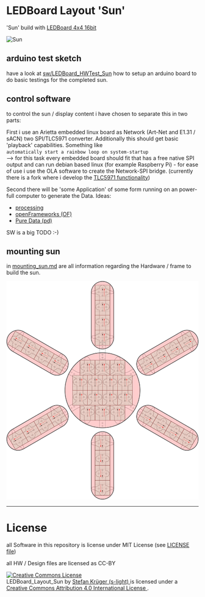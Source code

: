 <!--lint disable list-item-indent-->

# LEDBoard Layout 'Sun'
'Sun' build with [LEDBoard 4x4 16bit](https://github.com/s-light/LEDBoard_4x4_16bit)

![Sun](photos/P1650166.JPG)

## arduino test sketch
have a look at [sw/LEDBoard_HWTest_Sun](sw/LEDBoard_HWTest_Sun/readme.md)
how to setup an arduino board to do basic testings for the completed sun.

## control software
to control the sun / display content i have chosen to separate
this in two parts:

First i use an Arietta embedded linux board as
Network (Art-Net and E1.31 / sACN) two SPI/TLC5971 converter.
Additionally this should get basic 'playback' capabilities.
Something like  
`automatically start a rainbow loop on system-startup`  
--> for this task every embedded board should fit that has a free native SPI output
and can run debian based linux (for example Raspberry Pi) -
for ease of use i use the OLA software to create the Network-SPI bridge.
(currently there is a fork where i develop the [TLC5971 functionality](https://github.com/s-light/ola/tree/SPI_TLC5971_new))

Second there will be 'some Application' of some form running on an power-full
computer to generate the Data.
Ideas:
- [processing](https://processing.org/)
- [openFrameworks (OF)](http://openframeworks.cc/)
- [Pure Data (pd)](http://puredata.info/)

SW is a big TODO :-)




## mounting sun
in [mounting_sun.md](mounting_sun.md) are all information
regarding the Hardware / frame to build the sun.

![Mounting Sun](mounting_sun/mounting_sun.svg)













---
# License
all Software in this repository is license under MIT License (see [LICENSE file](LICENSE))

all HW / Design files are licensed as CC-BY

<!-- License info -->
<a rel="license" href="http://creativecommons.org/licenses/by/4.0/">
    <img alt="Creative Commons License" style="border-width:0" src="https://i.creativecommons.org/l/by/4.0/88x31.png" />
</a><br />
<span xmlns:dct="http://purl.org/dc/terms/" property="dct:title">
    LEDBoard_Layout_Sun
</span>
by
<a xmlns:cc="http://creativecommons.org/ns#" href="https://github.com/s-light/LEDBoard_Layout_Sun" property="cc:attributionName" rel="cc:attributionURL">
    Stefan Krüger (s-light)
</a>
is licensed under a
<a rel="license" href="http://creativecommons.org/licenses/by/4.0/">
    Creative Commons Attribution 4.0 International License
</a>.
